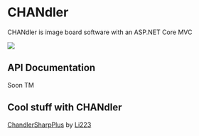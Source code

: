 # CHANdler
CHANdler is image board software with an ASP.NET Core MVC

![](https://i.kym-cdn.com/photos/images/newsfeed/000/779/388/d33.jpg)

## API Documentation
Soon TM

## Cool stuff with CHANdler
[ChandlerSharpPlus](https://github.com/li223/ChandlerSharpPlus) by [Li223](https://github.com/li223)
